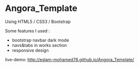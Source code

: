# Angora_Template

Using HTML5 / CSS3 / Bootstrap 

Some features I used :
- bootstrap navbar dark mode
- navs&tabs in works section
- responsive design

live-demo: http://eslam-mohamed78.github.io/Angora_Template/
